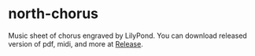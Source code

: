 north-chorus
============

Music sheet of chorus engraved by LilyPond. 
You can download released version of pdf, midi, and more at [Release](https://github.com/stripe-t/north-chorus/releases).

